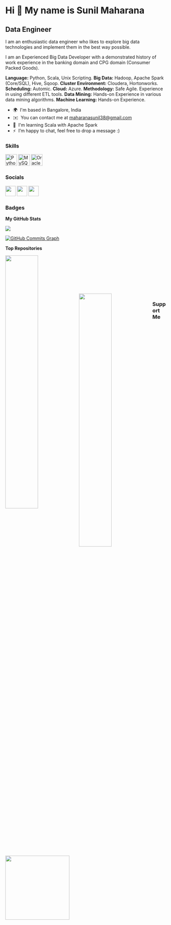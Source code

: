 Hi 👋 My name is Sunil Maharana
===============================

Data Engineer
-------------

I am an enthusiastic data engineer who likes to explore big data technologies and implement them in the best way possible. 

I am an Experienced Big Data Developer with a demonstrated history of work experience in the banking domain and CPG domain (Consumer Packed Goods). 

**Language:** Python, Scala, Unix Scripting. 
**Big Data:** Hadoop, Apache Spark (Core/SQL), Hive, Sqoop.
**Cluster Environment:** Cloudera, Hortonworks.
**Scheduling:** Automic.
**Cloud:** Azure.
**Methodology:** Safe Agile.
Experience in using different ETL tools.
**Data Mining:** Hands-on Experience in various data mining algorithms.
**Machine Learning:** Hands-on Experience.

* 🌍  I'm based in Bangalore, India
* ✉️  You can contact me at [maharanasunil38@gmail.com](mailto:maharanasunil38@gmail.com)
* 🧠  I'm learning Scala with Apache Spark
* ⚡  I’m happy to chat, feel free to drop a message :)

### Skills

<p align="left">
<a href="https://www.python.org/" target="_blank" rel="noreferrer"><img src="https://raw.githubusercontent.com/danielcranney/readme-generator/main/public/icons/skills/python-colored.svg" width="36" height="36" alt="Python" /></a>
<a href="https://www.mysql.com/" target="_blank" rel="noreferrer"><img src="https://raw.githubusercontent.com/danielcranney/readme-generator/main/public/icons/skills/mysql-colored.svg" width="36" height="36" alt="MySQL" /></a>
<a href="https://www.oracle.com/uk/index.html" target="_blank" rel="noreferrer"><img src="https://raw.githubusercontent.com/danielcranney/readme-generator/main/public/icons/skills/oracle-colored.svg" width="36" height="36" alt="Oracle" /></a>
</p>


### Socials

<p align="left"> <a href="https://www.github.com/maharanasunil" target="_blank" rel="noreferrer"><img src="https://raw.githubusercontent.com/danielcranney/readme-generator/main/public/icons/socials/github.svg" width="32" height="32" /></a> <a href="https://www.linkedin.com/in/sunil-maharana" target="_blank" rel="noreferrer"><img src="https://raw.githubusercontent.com/danielcranney/readme-generator/main/public/icons/socials/linkedin.svg" width="32" height="32" /></a> <a href="https://www.twitter.com/maharana_sunil_" target="_blank" rel="noreferrer"><img src="https://raw.githubusercontent.com/danielcranney/readme-generator/main/public/icons/socials/twitter.svg" width="32" height="32" /></a></p>

### Badges

<b>My GitHub Stats</b>

<a href="http://www.github.com/maharanasunil"><img src="https://github-readme-streak-stats.herokuapp.com/?user=maharanasunil&stroke=ffffff&background=1c1917&ring=0891b2&fire=0891b2&currStreakNum=ffffff&currStreakLabel=0891b2&sideNums=ffffff&sideLabels=ffffff&dates=ffffff&hide_border=true" /></a>

<a href="http://www.github.com/maharanasunil"><img src="https://activity-graph.herokuapp.com/graph?username=maharanasunil&bg_color=1c1917&color=ffffff&line=0891b2&point=ffffff&area_color=1c1917&area=true&hide_border=true&custom_title=GitHub%20Commits%20Graph" alt="GitHub Commits Graph" /></a>

<b>Top Repositories</b>

<div width="100%" align="center"><a href="https://github.com/maharanasunil/Scala-Practice" align="left"><img align="left" width="45%" src="https://github-readme-stats.vercel.app/api/pin/?username=maharanasunil&repo=Scala-Practice&title_color=0891b2&text_color=ffffff&icon_color=0891b2&bg_color=1c1917&hide_border=true&locale=en" /></a></div><br /><br /><br /><br /><br /><br /><br />
<div width="100%" align="center"><a href="https://github.com/maharanasunil/Leetcode-Solutions" align="left"><img align="left" width="45%" src="https://github-readme-stats.vercel.app/api/pin/?username=maharanasunil&repo=Leetcode-Solutions&title_color=0891b2&text_color=ffffff&icon_color=0891b2&bg_color=1c1917&hide_border=true&locale=en" /></a></div>

### Support Me

<a href="https://www.buymeacoffee.com/maharanasunil"><img src="https://cdn.buymeacoffee.com/buttons/v2/default-yellow.png" width="200" /></a>
